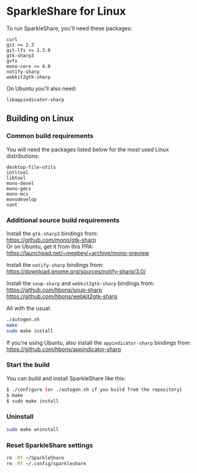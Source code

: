 # SparkleShare for Linux

To run SparkleShare, you'll need these packages:

```
curl
git >= 2.3
git-lfs >= 1.3.0
gtk-sharp3
gvfs
mono-core >= 4.0
notify-sharp
webkit2gtk-sharp
```

On Ubuntu you'll also need:

```
libappindicator-sharp
```


## Building on Linux

### Common build requirements

You will need the packages listed below for the most used Linux distributions:  

```
desktop-file-utils
intltool
libtool
mono-devel
mono-gmcs
mono-mcs
monodevelop
nant
```


### Additional source build requirements

Install the `gtk-sharp3` bindings from:  
https://github.com/mono/gtk-sharp  
Or on Ubuntu, get it from this PPA:  
https://launchpad.net/~meebey/+archive/mono-preview

Install the `notify-sharp` bindings from:  
https://download.gnome.org/sources/notify-sharp/3.0/

Install the `soup-sharp` and `webkit2gtk-sharp` bindings from:  
https://github.com/hbons/soup-sharp  
https://github.com/hbons/webkit2gtk-sharp

All with the usual:

```bash
./autogen.sh
make
sudo make install
```

If you're using Ubuntu, also install the `appindicator-sharp` bindings from:  
https://github.com/hbons/appindicator-sharp


### Start the build

You can build and install SparkleShare like this:

```bash
$ ./configure (or ./autogen.sh if you build from the repository)
$ make
$ sudo make install
```


### Uninstall

```bash
sudo make uninstall
```


### Reset SparkleShare settings

```bash
rm -Rf ~/SparkleShare
rm -Rf ~/.config/sparkleshare
```
